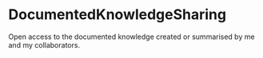 # DocumentedKnowledgeSharing
Open access to the documented knowledge created or summarised by me and my collaborators.
